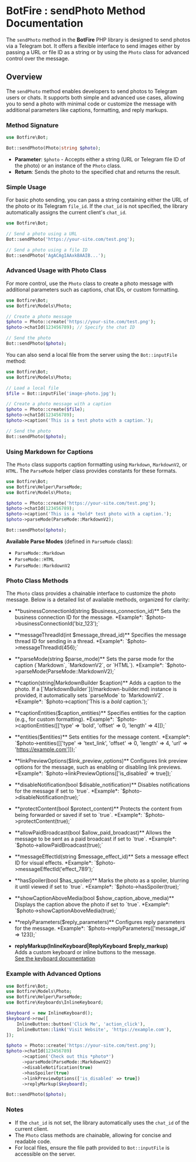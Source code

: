 # BotFire : sendPhoto Method Documentation

The `sendPhoto` method in the **BotFire** PHP library is designed to send photos via a Telegram bot. It offers a  flexible interface to send images either by passing a URL or file ID as a string or by using the `Photo` class for advanced control over the message.
## Overview

The `sendPhoto` method enables developers to send photos to Telegram users or chats. It supports both simple and advanced use cases, allowing you to send a photo with minimal code or customize the message with additional parameters like captions, formatting, and reply markups.

### Method Signature

```php
use Botfire\Bot;

Bot::sendPhoto(Photo|string $photo);
```

- **Parameter**: `$photo` - Accepts either a string (URL or Telegram file ID of the photo) or an instance of the `Photo` class.
- **Return**: Sends the photo to the specified chat and returns the result.

### Simple Usage

For basic photo sending, you can pass a string containing either the URL of the photo or its Telegram `file_id`. If the `chat_id` is not specified, the library automatically assigns the current client's `chat_id`.

```php
use Botfire\Bot;

// Send a photo using a URL
Bot::sendPhoto('https://your-site.com/test.png');

// Send a photo using a file ID
Bot::sendPhoto('AgACAgIAAxkBAAIB...');
```

### Advanced Usage with Photo Class

For more control, use the `Photo` class to create a photo message with additional parameters such as captions, chat IDs, or custom formatting.

```php
use Botfire\Bot;
use Botfire\Models\Photo;

// Create a photo message
$photo = Photo::create('https://your-site.com/test.png');
$photo->chatId(123456789); // Specify the chat ID

// Send the photo
Bot::sendPhoto($photo);
```

You can also send a local file from the server using the `Bot::inputFile` method:

```php
use Botfire\Bot;
use Botfire\Models\Photo;

// Load a local file
$file = Bot::inputFile('image-photo.jpg');

// Create a photo message with a caption
$photo = Photo::create($file);
$photo->chatId(123456789);
$photo->caption('This is a test photo with a caption.');

// Send the photo
Bot::sendPhoto($photo);
```

### Using Markdown for Captions

The `Photo` class supports caption formatting using `Markdown`, `MarkdownV2`, or `HTML`. The `ParseMode` helper class provides constants for these formats.

```php
use Botfire\Bot;
use Botfire\Helper\ParseMode;
use Botfire\Models\Photo;

$photo = Photo::create('https://your-site.com/test.png');
$photo->chatId(123456789);
$photo->caption('This is a *bold* test photo with a caption.');
$photo->parseMode(ParseMode::MarkdownV2);

Bot::sendPhoto($photo);
```

**Available Parse Modes** (defined in `ParseMode` class):
- `ParseMode::Markdown`
- `ParseMode::HTML`
- `ParseMode::MarkdownV2`

### Photo Class Methods

The `Photo` class provides a chainable interface to customize the photo message. Below is a detailed list of available methods, organized for clarity:

- **businessConnectionId(string $business_connection_id)**  
  Sets the business connection ID for the message.  
  *Example*: `$photo->businessConnectionId('biz_123');`

- **messageThreadId(int $message_thread_id)**  
  Specifies the message thread ID for sending in a thread.  
  *Example*: `$photo->messageThreadId(456);`

- **parseMode(string $parse_mode)**  
  Sets the parse mode for the caption (`Markdown`, `MarkdownV2`, or `HTML`).  
  *Example*: `$photo->parseMode(ParseMode::MarkdownV2);`

- **caption(string|MarkdownBuilder $caption)**  
  Adds a caption to the photo. If a [`MarkdownBuilder`](/markdown-builder.md) instance is provided, it automatically sets `parseMode` to `MarkdownV2`.  
  *Example*: `$photo->caption('This is a *bold* caption.');`

- **captionEntities($caption_entities)**  
  Specifies entities for the caption (e.g., for custom formatting).  
  *Example*: `$photo->captionEntities([['type' => 'bold', 'offset' => 0, 'length' => 4]]);`

- **entities($entities)**  
  Sets entities for the message content.  
  *Example*: `$photo->entities([['type' => 'text_link', 'offset' => 0, 'length' => 4, 'url' => 'https://example.com']]);`

- **linkPreviewOptions($link_preview_options)**  
  Configures link preview options for the message, such as enabling or disabling link previews.  
  *Example*: `$photo->linkPreviewOptions(['is_disabled' => true]);`

- **disableNotification(bool $disable_notification)**  
  Disables notifications for the message if set to `true`.  
  *Example*: `$photo->disableNotification(true);`

- **protectContent(bool $protect_content)**  
  Protects the content from being forwarded or saved if set to `true`.  
  *Example*: `$photo->protectContent(true);`

- **allowPaidBroadcast(bool $allow_paid_broadcast)**  
  Allows the message to be sent as a paid broadcast if set to `true`.  
  *Example*: `$photo->allowPaidBroadcast(true);`

- **messageEffectId(string $message_effect_id)**  
  Sets a message effect ID for visual effects.  
  *Example*: `$photo->messageEffectId('effect_789');`

- **hasSpoiler(bool $has_spoiler)**  
  Marks the photo as a spoiler, blurring it until viewed if set to `true`.  
  *Example*: `$photo->hasSpoiler(true);`

- **showCaptionAboveMedia(bool $show_caption_above_media)**  
  Displays the caption above the photo if set to `true`.  
  *Example*: `$photo->showCaptionAboveMedia(true);`

- **replyParameters($reply_parameters)**  
  Configures reply parameters for the message.  
  *Example*: `$photo->replyParameters(['message_id' => 123]);`

- **replyMarkup(InlineKeyboard|ReplyKeyboard $reply_markup)**  
  Adds a custom keyboard or inline buttons to the message.  
[See the keyboard documentation](/keyboards.md)

### Example with Advanced Options

```php
use Botfire\Bot;
use Botfire\Models\Photo;
use Botfire\Helper\ParseMode;
use Botfire\Keyboards\InlineKeyboard;

$keyboard = new InlineKeyboard();
$keyboard->row([
    InlineButton::button('Click Me', 'action_click'),
    InlineButton::link('Visit Website', 'https://example.com'),
]);

$photo = Photo::create('https://your-site.com/test.png');
$photo->chatId(123456789)
      ->caption('Check out this *photo*')
      ->parseMode(ParseMode::MarkdownV2)
      ->disableNotification(true)
      ->hasSpoiler(true)
      ->linkPreviewOptions(['is_disabled' => true])
      ->replyMarkup($keyboard);

Bot::sendPhoto($photo);
```

### Notes
- If the `chat_id` is not set, the library automatically uses the `chat_id` of the current client.
- The `Photo` class methods are chainable, allowing for concise and readable code.
- For local files, ensure the file path provided to `Bot::inputFile` is accessible on the server.
